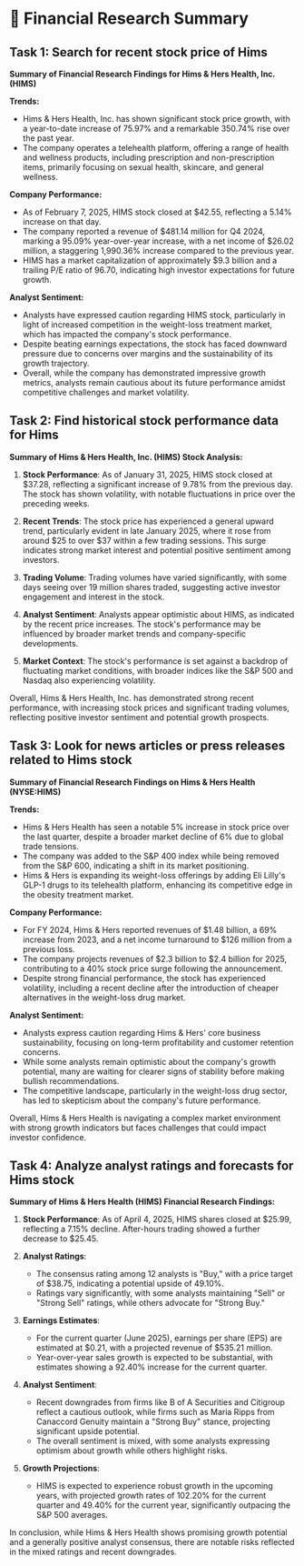# 🧾 Financial Research Summary

## Task 1: Search for recent stock price of Hims

**Summary of Financial Research Findings for Hims & Hers Health, Inc. (HIMS)**

**Trends:**
- Hims & Hers Health, Inc. has shown significant stock price growth, with a year-to-date increase of 75.97% and a remarkable 350.74% rise over the past year.
- The company operates a telehealth platform, offering a range of health and wellness products, including prescription and non-prescription items, primarily focusing on sexual health, skincare, and general wellness.

**Company Performance:**
- As of February 7, 2025, HIMS stock closed at $42.55, reflecting a 5.14% increase on that day.
- The company reported a revenue of $481.14 million for Q4 2024, marking a 95.09% year-over-year increase, with a net income of $26.02 million, a staggering 1,990.36% increase compared to the previous year.
- HIMS has a market capitalization of approximately $9.3 billion and a trailing P/E ratio of 96.70, indicating high investor expectations for future growth.

**Analyst Sentiment:**
- Analysts have expressed caution regarding HIMS stock, particularly in light of increased competition in the weight-loss treatment market, which has impacted the company's stock performance.
- Despite beating earnings expectations, the stock has faced downward pressure due to concerns over margins and the sustainability of its growth trajectory.
- Overall, while the company has demonstrated impressive growth metrics, analysts remain cautious about its future performance amidst competitive challenges and market volatility.

## Task 2: Find historical stock performance data for Hims

**Summary of Hims & Hers Health, Inc. (HIMS) Stock Analysis:**

1. **Stock Performance**: As of January 31, 2025, HIMS stock closed at $37.28, reflecting a significant increase of 9.78% from the previous day. The stock has shown volatility, with notable fluctuations in price over the preceding weeks.

2. **Recent Trends**: The stock price has experienced a general upward trend, particularly evident in late January 2025, where it rose from around $25 to over $37 within a few trading sessions. This surge indicates strong market interest and potential positive sentiment among investors.

3. **Trading Volume**: Trading volumes have varied significantly, with some days seeing over 19 million shares traded, suggesting active investor engagement and interest in the stock.

4. **Analyst Sentiment**: Analysts appear optimistic about HIMS, as indicated by the recent price increases. The stock's performance may be influenced by broader market trends and company-specific developments.

5. **Market Context**: The stock's performance is set against a backdrop of fluctuating market conditions, with broader indices like the S&P 500 and Nasdaq also experiencing volatility.

Overall, Hims & Hers Health, Inc. has demonstrated strong recent performance, with increasing stock prices and significant trading volumes, reflecting positive investor sentiment and potential growth prospects.

## Task 3: Look for news articles or press releases related to Hims stock

**Summary of Financial Research Findings on Hims & Hers Health (NYSE:HIMS)**

**Trends:**
- Hims & Hers Health has seen a notable 5% increase in stock price over the last quarter, despite a broader market decline of 6% due to global trade tensions.
- The company was added to the S&P 400 index while being removed from the S&P 600, indicating a shift in its market positioning.
- Hims & Hers is expanding its weight-loss offerings by adding Eli Lilly's GLP-1 drugs to its telehealth platform, enhancing its competitive edge in the obesity treatment market.

**Company Performance:**
- For FY 2024, Hims & Hers reported revenues of $1.48 billion, a 69% increase from 2023, and a net income turnaround to $126 million from a previous loss.
- The company projects revenues of $2.3 billion to $2.4 billion for 2025, contributing to a 40% stock price surge following the announcement.
- Despite strong financial performance, the stock has experienced volatility, including a recent decline after the introduction of cheaper alternatives in the weight-loss drug market.

**Analyst Sentiment:**
- Analysts express caution regarding Hims & Hers' core business sustainability, focusing on long-term profitability and customer retention concerns.
- While some analysts remain optimistic about the company's growth potential, many are waiting for clearer signs of stability before making bullish recommendations.
- The competitive landscape, particularly in the weight-loss drug sector, has led to skepticism about the company's future performance.

Overall, Hims & Hers Health is navigating a complex market environment with strong growth indicators but faces challenges that could impact investor confidence.

## Task 4: Analyze analyst ratings and forecasts for Hims stock

**Summary of Hims & Hers Health (HIMS) Financial Research Findings:**

1. **Stock Performance**: As of April 4, 2025, HIMS shares closed at $25.99, reflecting a 7.15% decline. After-hours trading showed a further decrease to $25.45.

2. **Analyst Ratings**: 
   - The consensus rating among 12 analysts is "Buy," with a price target of $38.75, indicating a potential upside of 49.10%.
   - Ratings vary significantly, with some analysts maintaining "Sell" or "Strong Sell" ratings, while others advocate for "Strong Buy."

3. **Earnings Estimates**: 
   - For the current quarter (June 2025), earnings per share (EPS) are estimated at $0.21, with a projected revenue of $535.21 million.
   - Year-over-year sales growth is expected to be substantial, with estimates showing a 92.40% increase for the current quarter.

4. **Analyst Sentiment**: 
   - Recent downgrades from firms like B of A Securities and Citigroup reflect a cautious outlook, while firms such as Maria Ripps from Canaccord Genuity maintain a "Strong Buy" stance, projecting significant upside potential.
   - The overall sentiment is mixed, with some analysts expressing optimism about growth while others highlight risks.

5. **Growth Projections**: 
   - HIMS is expected to experience robust growth in the upcoming years, with projected growth rates of 102.20% for the current quarter and 49.40% for the current year, significantly outpacing the S&P 500 averages.

In conclusion, while Hims & Hers Health shows promising growth potential and a generally positive analyst consensus, there are notable risks reflected in the mixed ratings and recent downgrades.